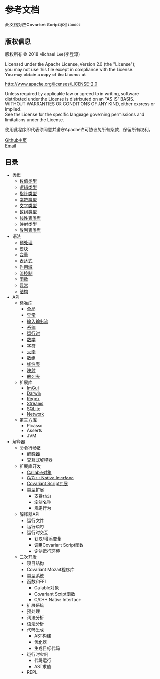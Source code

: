 # 参考文档
此文档对应Covariant Script标准`180801`
## 版权信息

版权所有 © 2018 Michael Lee(李登淳)  

Licensed under the Apache License, Version 2.0 (the "License");  
you may not use this file except in compliance with the License.  
You may obtain a copy of the License at  
  
http://www.apache.org/licenses/LICENSE-2.0  
  
Unless required by applicable law or agreed to in writing, software  
distributed under the License is distributed on an "AS IS" BASIS,  
WITHOUT WARRANTIES OR CONDITIONS OF ANY KIND, either express or implied.  
See the License for the specific language governing permissions and  
limitations under the License.  
  
使用此程序即代表你同意并遵守Apache许可协议的所有条款，保留所有权利。  

[Github主页](https://github.com/covscript)  
[Email](mailto:mikecovlee@163.com)

## 目录 ##
+ 类型
    + [数值类型](http://covscript.org/docs/180801/types/number)
    + [逻辑类型](http://covscript.org/docs/180801/types/boolean)
    + [指针类型](http://covscript.org/docs/180801/types/pointer)
    + [字符类型](http://covscript.org/docs/180801/types/char)
    + [文字类型](http://covscript.org/docs/180801/types/string)
    + [数组类型](http://covscript.org/docs/180801/types/array)
    + [线性表类型](http://covscript.org/docs/180801/types/list)
    + [映射类型](http://covscript.org/docs/180801/types/pair)
    + [散列表类型](http://covscript.org/docs/180801/types/hash_map)
+ 语法
    + [预处理](http://covscript.org/docs/180801/syntax/preprocessor)
    + [模块](http://covscript.org/docs/180801/syntax/modules)
    + [变量](http://covscript.org/docs/180801/syntax/variables)
    + [表达式](http://covscript.org/docs/180801/syntax/expression)
    + [作用域](http://covscript.org/docs/180801/syntax/domains)
    + [流控制](http://covscript.org/docs/180801/syntax/statements)
    + [函数](http://covscript.org/docs/180801/syntax/function)
    + [异常](http://covscript.org/docs/180801/syntax/exceptions)
    + [结构](http://covscript.org/docs/180801/syntax/structure)
+ API
    + 标准库
        + [全局](http://covscript.org/docs/180801/api/std/global)
        + [异常](http://covscript.org/docs/180801/api/std/exception)
        + [输入输出流](http://covscript.org/docs/180801/api/std/iostream)
        + [系统](http://covscript.org/docs/180801/api/std/system)
        + [运行时](http://covscript.org/docs/180801/api/std/runtime)
        + [数学](http://covscript.org/docs/180801/api/std/math)
        + [字符](http://covscript.org/docs/180801/api/std/char)
        + [文字](http://covscript.org/docs/180801/api/std/string)
        + [数组](http://covscript.org/docs/180801/api/std/array)
        + [线性表](http://covscript.org/docs/180801/api/std/list)
        + [映射](http://covscript.org/docs/180801/api/std/pair)
        + [散列表](http://covscript.org/docs/180801/api/std/hash_map)
    + 扩展库
        + [ImGui](http://covscript.org/docs/180801/api/ext/imgui)
        + [Darwin](http://covscript.org/docs/180801/api/ext/darwin)
        + [Regex](http://covscript.org/docs/180801/api/ext/regex)
        + [Streams](http://covscript.org/docs/180801/api/ext/streams)
        + [SQLite](http://covscript.org/docs/180801/api/ext/sqlite)
        + [Network](http://covscript.org/docs/180801/api/ext/network)
    + 第三方库
        + Picasso
        + Asserts
        + JVM
+ 解释器
    + 命令行参数
        + [解释器](http://covscript.org/docs/180801/program/cmd_args/cs)
        + [交互式解释器](http://covscript.org/docs/180801/program/cmd_args/cs_repl)
    + 扩展库开发
        + [Callable对象](http://covscript.org/docs/180801/program/ext_dev/callable)
        + [C/C++ Native Interface](http://covscript.org/docs/180801/program/ext_dev/cni)
        + [Covariant Script扩展](http://covscript.org/docs/180801/program/ext_dev/extension)
        + 类型扩展
            + 支持`this`
            + 定制名称
            + 规定行为 
    + 解释器API
        + 运行文件
        + 运行语句
        + 运行时交互
            + 获取/增添变量
            + 调用Covariant Script函数
            + 定制运行环境
    + 二次开发
        + 项目结构
        + Covariant Mozart程序库
        + 类型系统
        + 函数和FFI
            + Callable对象
            + Covariant Script函数
            + C/C++ Native Interface
        + 扩展系统
        + 预处理
        + 词法分析
        + 语法分析
        + 代码生成
            + AST构建
            + 优化器
            + 生成目标代码
        + 运行时实例
            + 代码运行
            + AST求值
        + REPL
